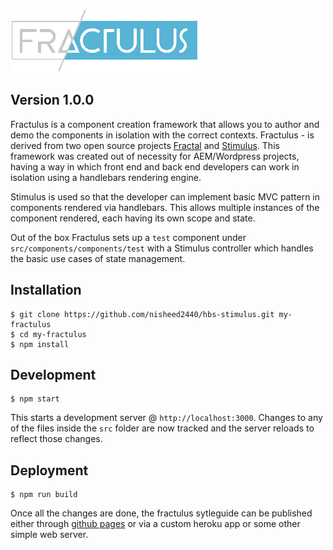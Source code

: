 ![fractulus-logo](/src/_fractulus/assets/fractulus-logo-small.png "Logo")

Version **1.0.0**
---
Fractulus is a component creation framework that allows you to author and demo the components in isolation with the correct contexts. Fractulus - is derived from two open source projects [Fractal](https://fractal.build/) and [Stimulus](https://stimulusjs.org/). This framework was created out of necessity for AEM/Wordpress projects, having a way in which front end and back end developers can work in isolation using a handlebars rendering engine.

Stimulus is used so that the developer can implement basic MVC pattern in components rendered via handlebars. This allows multiple instances of the component rendered, each having its own scope and state.

Out of the box Fractulus sets up a `test` component under `src/components/components/test` with a Stimulus controller which handles the basic use cases of state management.

## Installation
```
$ git clone https://github.com/nisheed2440/hbs-stimulus.git my-fractulus
$ cd my-fractulus
$ npm install
```

## Development
```
$ npm start
```
This starts a development server @ `http://localhost:3000`. Changes to any of the files inside the `src` folder are now tracked and the server reloads to reflect those changes.

## Deployment
```
$ npm run build
```
Once all the changes are done, the fractulus sytleguide can be published either through [github pages](https://pages.github.com/) or via a custom heroku app or some other simple web server. 